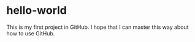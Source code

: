 # hello-world
This is my first project in GitHub.
I hope that I can master this way about how to use GitHub.
